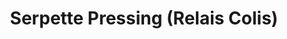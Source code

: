 ---
title: "Serpette Pressing (Relais Colis)"
url: /nantes/serpette-pressing-relais-colis/
shop: Wäscherei
---